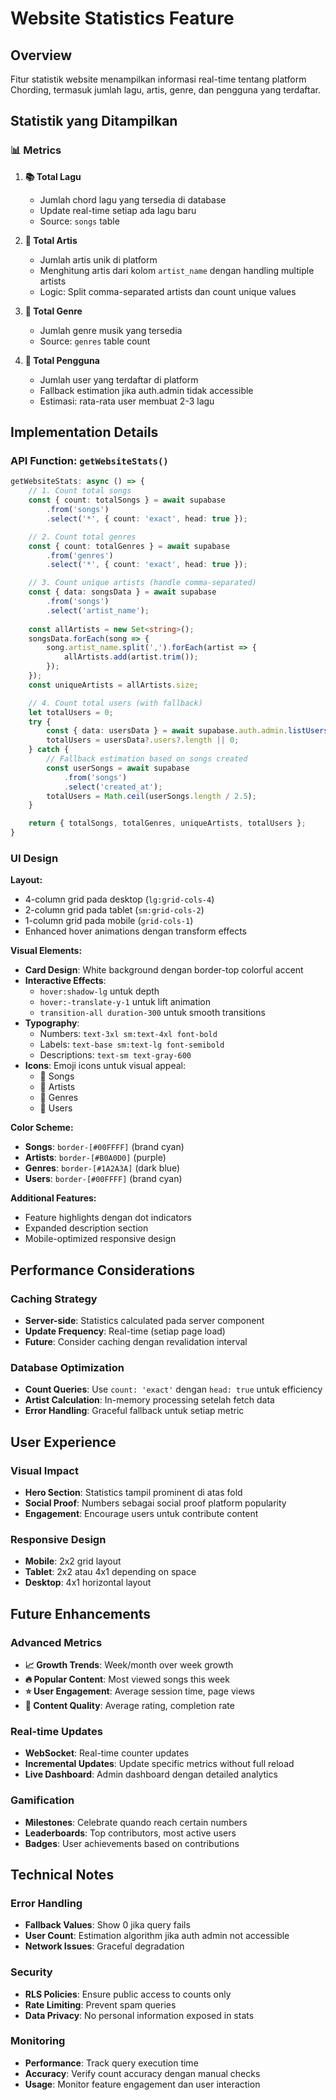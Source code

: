 # Website Statistics Feature

## Overview

Fitur statistik website menampilkan informasi real-time tentang platform Chording, termasuk jumlah lagu, artis, genre, dan pengguna yang terdaftar.

## Statistik yang Ditampilkan

### 📊 **Metrics**

1. **📚 Total Lagu**
   - Jumlah chord lagu yang tersedia di database
   - Update real-time setiap ada lagu baru
   - Source: `songs` table

2. **🎤 Total Artis**
   - Jumlah artis unik di platform
   - Menghitung artis dari kolom `artist_name` dengan handling multiple artists
   - Logic: Split comma-separated artists dan count unique values

3. **🎵 Total Genre**
   - Jumlah genre musik yang tersedia
   - Source: `genres` table count

4. **👥 Total Pengguna**
   - Jumlah user yang terdaftar di platform
   - Fallback estimation jika auth.admin tidak accessible
   - Estimasi: rata-rata user membuat 2-3 lagu

## Implementation Details

### API Function: `getWebsiteStats()`

```typescript
getWebsiteStats: async () => {
    // 1. Count total songs
    const { count: totalSongs } = await supabase
        .from('songs')
        .select('*', { count: 'exact', head: true });

    // 2. Count total genres
    const { count: totalGenres } = await supabase
        .from('genres')
        .select('*', { count: 'exact', head: true });

    // 3. Count unique artists (handle comma-separated)
    const { data: songsData } = await supabase
        .from('songs')
        .select('artist_name');
    
    const allArtists = new Set<string>();
    songsData.forEach(song => {
        song.artist_name.split(',').forEach(artist => {
            allArtists.add(artist.trim());
        });
    });
    const uniqueArtists = allArtists.size;

    // 4. Count total users (with fallback)
    let totalUsers = 0;
    try {
        const { data: usersData } = await supabase.auth.admin.listUsers();
        totalUsers = usersData?.users?.length || 0;
    } catch {
        // Fallback estimation based on songs created
        const userSongs = await supabase
            .from('songs')
            .select('created_at');
        totalUsers = Math.ceil(userSongs.length / 2.5);
    }

    return { totalSongs, totalGenres, uniqueArtists, totalUsers };
}
```

### UI Design

**Layout:**
- 4-column grid pada desktop (`lg:grid-cols-4`)
- 2-column grid pada tablet (`sm:grid-cols-2`)
- 1-column grid pada mobile (`grid-cols-1`)
- Enhanced hover animations dengan transform effects

**Visual Elements:**
- **Card Design**: White background dengan border-top colorful accent
- **Interactive Effects**: 
  - `hover:shadow-lg` untuk depth
  - `hover:-translate-y-1` untuk lift animation
  - `transition-all duration-300` untuk smooth transitions
- **Typography**: 
  - Numbers: `text-3xl sm:text-4xl font-bold`
  - Labels: `text-base sm:text-lg font-semibold` 
  - Descriptions: `text-sm text-gray-600`
- **Icons**: Emoji icons untuk visual appeal:
  - 🎵 Songs
  - 🎤 Artists
  - 🎼 Genres
  - 👥 Users

**Color Scheme:**
- **Songs**: `border-[#00FFFF]` (brand cyan)
- **Artists**: `border-[#B0A0D0]` (purple)
- **Genres**: `border-[#1A2A3A]` (dark blue)
- **Users**: `border-[#00FFFF]` (brand cyan)

**Additional Features:**
- Feature highlights dengan dot indicators
- Expanded description section
- Mobile-optimized responsive design

## Performance Considerations

### Caching Strategy
- **Server-side**: Statistics calculated pada server component
- **Update Frequency**: Real-time (setiap page load)
- **Future**: Consider caching dengan revalidation interval

### Database Optimization
- **Count Queries**: Use `count: 'exact'` dengan `head: true` untuk efficiency
- **Artist Calculation**: In-memory processing setelah fetch data
- **Error Handling**: Graceful fallback untuk setiap metric

## User Experience

### Visual Impact
- **Hero Section**: Statistics tampil prominent di atas fold
- **Social Proof**: Numbers sebagai social proof platform popularity
- **Engagement**: Encourage users untuk contribute content

### Responsive Design
- **Mobile**: 2x2 grid layout
- **Tablet**: 2x2 atau 4x1 depending on space
- **Desktop**: 4x1 horizontal layout

## Future Enhancements

### Advanced Metrics
- **📈 Growth Trends**: Week/month over week growth
- **🔥 Popular Content**: Most viewed songs this week
- **⭐ User Engagement**: Average session time, page views
- **🎯 Content Quality**: Average rating, completion rate

### Real-time Updates
- **WebSocket**: Real-time counter updates
- **Incremental Updates**: Update specific metrics without full reload
- **Live Dashboard**: Admin dashboard dengan detailed analytics

### Gamification
- **Milestones**: Celebrate quando reach certain numbers
- **Leaderboards**: Top contributors, most active users
- **Badges**: User achievements based on contributions

## Technical Notes

### Error Handling
- **Fallback Values**: Show 0 jika query fails
- **User Count**: Estimation algorithm jika auth admin not accessible
- **Network Issues**: Graceful degradation

### Security
- **RLS Policies**: Ensure public access to counts only
- **Rate Limiting**: Prevent spam queries
- **Data Privacy**: No personal information exposed in stats

### Monitoring
- **Performance**: Track query execution time
- **Accuracy**: Verify count accuracy dengan manual checks
- **Usage**: Monitor feature engagement dan user interaction
